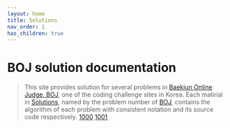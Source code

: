 ```yaml
---
layout: home
title: Solutions
nav_order: 1
has_children: true
---
```

# BOJ solution documentation
> This site provides solution for several problems in [Baekjun Online Judge, BOJ](https://www.acmicpc.net/), one of the coding challenge sites in Korea. Each matirial in [Solutions](##-solutions), named by the problem number of [BOJ](https://www.acmicpc.net/), contains the algorithm of each problem with consistent notation and its source code respectively.
[1000](Solutions/1000.html) [1001](Solutions/1001.html) 
